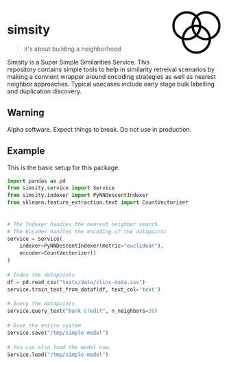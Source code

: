 <img src="icon.png" width=125 height=125 align="right">

# simsity

> it's about building a neighborhood

Simsity is a Super Simple Similarities Service. This repository contains
simple tools to help in similarity retreival scenarios by making a convient
wrapper around encoding strategies as well as nearest neighbor approaches. 
Typical usecases include early stage bulk labelling and duplication discovery.

## Warning

Alpha software. Expect things to break. Do not use in production.

## Example

This is the basic setup for this package.

```python
import pandas as pd
from simsity.service import Service
from simsity.indexer import PyNNDescentIndexer
from sklearn.feature_extraction.text import CountVectorizer


# The Indexer handles the nearest neighbor search
# The Encoder handles the encoding of the datapoints
service = Service(
    indexer=PyNNDescentIndexer(metric="euclidean"),
    encoder=CountVectorizer()
)

# Index the datapoints
df = pd.read_csv("tests/data/clinc-data.csv")
service.train_text_from_dataf(df, text_col='text')

# Query the datapoints
service.query_text("bank credit", n_neighbors=20)

# Save the entire system
service.save("/tmp/simple-model")

# You can also load the model now.
Service.load("/tmp/simple-model")
```
